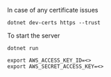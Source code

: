 In case of any certificate issues
```
dotnet dev-certs https --trust
```

To start the server
```
dotnet run
```

```
export AWS_ACCESS_KEY_ID=<>
export AWS_SECRET_ACCESS_KEY=<>
```

